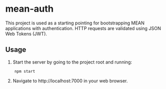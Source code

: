 # mean-auth

This project is used as a starting pointing for bootstrapping MEAN applications with authentication. HTTP requests are validated using JSON Web Tokens (JWT).

## Usage

1. Start the server by going to the project root and running:
```	
    npm start
```

2. Navigate to http://localhost:7000 in your web browser.
